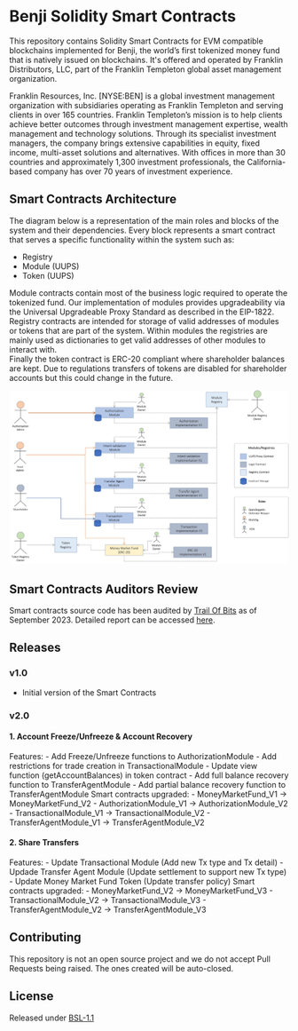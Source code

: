 # Benji Solidity Smart Contracts

This repository contains Solidity Smart Contracts for EVM compatible blockchains implemented for Benji, the world’s first tokenized money fund that is natively issued on blockchains. 
It's offered and operated by Franklin Distributors, LLC, part of the Franklin Templeton global asset management organization.

Franklin Resources, Inc. [NYSE:BEN] is a global investment management organization with subsidiaries operating as Franklin Templeton and serving clients in over 165 countries. Franklin Templeton’s mission is to help clients achieve better outcomes through investment management expertise, wealth management and technology solutions. Through its specialist investment managers, the company brings extensive capabilities in equity, fixed income, multi-asset solutions and alternatives. With offices in more than 30 countries and approximately 1,300 investment professionals, the California-based company has over 70 years of investment experience.

## Smart Contracts Architecture
The diagram below is a representation of the main roles and blocks of the system and their dependencies. Every block represents a smart contract that serves a specific functionality within the system such as:
  - Registry
  - Module (UUPS)
  - Token (UUPS)

Module contracts contain most of the business logic required to operate the tokenized fund. Our implementation of modules provides upgradeability via the Universal Upgradeable Proxy Standard as described in the EIP-1822.\
Registry contracts are intended for storage of valid addresses of modules or tokens that are part of the system. Within modules the registries are mainly used as dictionaries to get valid addresses of other modules to interact with.\
Finally the token contract is ERC-20 compliant where shareholder balances are kept. Due to regulations transfers of tokens are disabled for shareholder accounts but this could change in the future.

![](./docs/images/overall_architecture.jpeg)

## Smart Contracts Auditors Review
Smart contracts source code has been audited by [Trail Of Bits](https://www.trailofbits.com/) as of September 2023. Detailed report can be accessed [here](https://github.com/trailofbits/publications#ethereumevm).

## Releases

### v1.0
  - Initial version of the Smart Contracts
### v2.0
#### 1. Account Freeze/Unfreeze & Account Recovery
Features:
    - Add Freeze/Unfreeze functions to AuthorizationModule
    - Add restrictions for trade creation in TransactionalModule
    - Update view function (getAccountBalances) in token contract
    - Add full balance recovery function to TransferAgentModule
    - Add partial balance recovery function to TransferAgentModule
Smart contracts upgraded:
    - MoneyMarketFund_V1 -> MoneyMarketFund_V2
    - AuthorizationModule_V1 -> AuthorizationModule_V2
    - TransactionalModule_V1 -> TransactionalModule_V2
    - TransferAgentModule_V1 -> TransferAgentModule_V2

#### 2. Share Transfers
Features:
    - Update Transactional Module (Add new Tx type and Tx detail)
    - Updade Transfer Agent Module (Update settlement to support new Tx type)
    - Update Money Market Fund Token (Update transfer policy)
Smart contracts upgraded:
    - MoneyMarketFund_V2 -> MoneyMarketFund_V3
    - TransactionalModule_V2 -> TransactionalModule_V3
    - TransferAgentModule_V2 -> TransferAgentModule_V3


## Contributing
This repository is not an open source project and we do not accept Pull Requests being raised. The ones created will be auto-closed.

## License
Released under [BSL-1.1](LICENSE)
